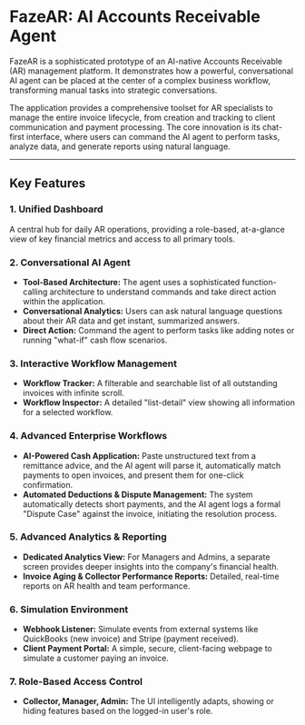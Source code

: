 # FazeAR: AI Accounts Receivable Agent

FazeAR is a sophisticated prototype of an AI-native Accounts Receivable (AR) management platform. It demonstrates how a powerful, conversational AI agent can be placed at the center of a complex business workflow, transforming manual tasks into strategic conversations.

The application provides a comprehensive toolset for AR specialists to manage the entire invoice lifecycle, from creation and tracking to client communication and payment processing. The core innovation is its chat-first interface, where users can command the AI agent to perform tasks, analyze data, and generate reports using natural language.

---

## Key Features

### 1. Unified Dashboard
A central hub for daily AR operations, providing a role-based, at-a-glance view of key financial metrics and access to all primary tools.

### 2. Conversational AI Agent
-   **Tool-Based Architecture:** The agent uses a sophisticated function-calling architecture to understand commands and take direct action within the application.
-   **Conversational Analytics:** Users can ask natural language questions about their AR data and get instant, summarized answers.
-   **Direct Action:** Command the agent to perform tasks like adding notes or running "what-if" cash flow scenarios.

### 3. Interactive Workflow Management
-   **Workflow Tracker:** A filterable and searchable list of all outstanding invoices with infinite scroll.
-   **Workflow Inspector:** A detailed "list-detail" view showing all information for a selected workflow.

### 4. Advanced Enterprise Workflows
-   **AI-Powered Cash Application:** Paste unstructured text from a remittance advice, and the AI agent will parse it, automatically match payments to open invoices, and present them for one-click confirmation.
-   **Automated Deductions & Dispute Management:** The system automatically detects short payments, and the AI agent logs a formal "Dispute Case" against the invoice, initiating the resolution process.

### 5. Advanced Analytics & Reporting
-   **Dedicated Analytics View:** For Managers and Admins, a separate screen provides deeper insights into the company's financial health.
-   **Invoice Aging & Collector Performance Reports:** Detailed, real-time reports on AR health and team performance.

### 6. Simulation Environment
-   **Webhook Listener:** Simulate events from external systems like QuickBooks (new invoice) and Stripe (payment received).
-   **Client Payment Portal:** A simple, secure, client-facing webpage to simulate a customer paying an invoice.

### 7. Role-Based Access Control
-   **Collector, Manager, Admin:** The UI intelligently adapts, showing or hiding features based on the logged-in user's role.